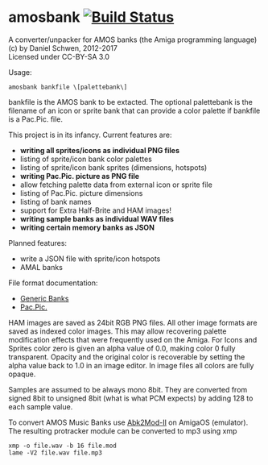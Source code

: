 amosbank [![Build Status](https://travis-ci.org/dschwen/amosbank.svg)](https://travis-ci.org/dschwen/amosbank)
========

A converter/unpacker for AMOS banks (the Amiga programming language)   
(c) by Daniel Schwen, 2012-2017    
Licensed under CC-BY-SA 3.0

Usage:

    amosbank bankfile \[palettebank\]

bankfile is the AMOS bank to be extacted. The optional palettebank is the filename of an icon or sprite bank that can provide a color palette if bankfile is a Pac.Pic. file.


This project is in its infancy. Current features are:

* **writing all sprites/icons as individual PNG files**
* listing of sprite/icon bank color palettes
* listing of sprite/icon bank sprites (dimensions, hotspots)
* **writing Pac.Pic. picture as PNG file**
* allow fetching palette data from external icon or sprite file
* listing of Pac.Pic. picture dimensions
* listing of bank names
* support for Extra Half-Brite and HAM images!
* **writing sample banks as individual WAV files**
* **writing certain memory banks as JSON**

Planned features:
* write a JSON file with sprite/icon hotspots
* AMAL banks

File format documentation:
* [Generic Banks](http://www.exotica.org.uk/wiki/AMOS_file_formats)
* [Pac.Pic.](http://www.exotica.org.uk/wiki/AMOS_Pac.Pic._format)

HAM images are saved as 24bit RGB PNG files. All other image formats are saved as indexed color images. This may allow recovering palette modification effects that were frequently used on the Amiga. For Icons and Sprites color zero is given an alpha value of 0.0, making color 0 fully transparent. Opacity and the original color is recoverable by setting the alpha value back to 1.0 in an image editor. In image files all colors are fully opaque.

Samples are assumed to be always mono 8bit. They are converted from signed 8bit to unsigned 8bit (what is what PCM expects) by adding 128 to each sample value.

To convert AMOS Music Banks use [Abk2Mod-II](http://aminet.net/package/dev/amos/Abk2Mod-II) on AmigaOS (emulator). The resulting protracker module can be converted to mp3 using xmp

    xmp -o file.wav -b 16 file.mod
    lame -V2 file.wav file.mp3
